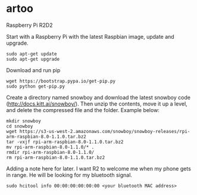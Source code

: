 # artoo
Raspberry Pi R2D2

Start with a Raspberry Pi with the latest Raspbian image, update and upgrade.
``` 
sudo apt-get update
sudo apt-get upgrade
```

Download and run pip
```
wget https://bootstrap.pypa.io/get-pip.py
sudo python get-pip.py
```

Create a directory named snowboy and download the latest snowboy code (http://docs.kitt.ai/snowboy/).  Then unzip the contents, move it up a level, and delete the compressed file and the folder.  Example below:
```
mkdir snowboy
cd snowboy
wget https://s3-us-west-2.amazonaws.com/snowboy/snowboy-releases/rpi-arm-raspbian-8.0-1.1.0.tar.bz2
tar -vxjf rpi-arm-raspbian-8.0-1.1.0.tar.bz2
mv rpi-arm-raspbian-8.0-1.1.0/* .
rmdir rpi-arm-raspbian-8.0-1.1.0/
rm rpi-arm-raspbian-8.0-1.1.0.tar.bz2
```

Adding a note here for later.  I want R2 to welcome me when my phone gets in range.  He will be looking for my bluetooth signal.
```
sudo hcitool info 00:00:00:00:00:00 <your bluetooth MAC address>
```
